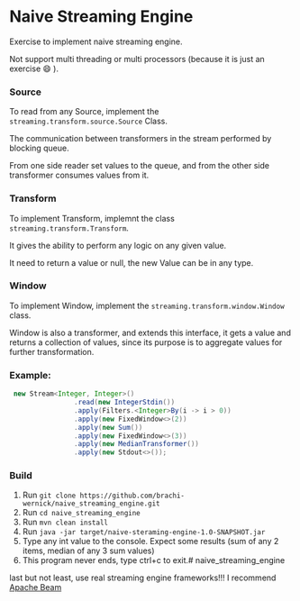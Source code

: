 # Naive Streaming Engine

Exercise to implement naive streaming engine.

Not support multi threading or multi processors (because it is just an exercise :smile: ).

### Source
To read from any Source, implement the `streaming.transform.source.Source` Class.

The communication between transformers in the stream performed by blocking queue.

From one side reader set values to the queue, and from the other side transformer consumes values from it.    

### Transform

To implement Transform, implemnt the class `streaming.transform.Transform`.

It gives the ability to perform any logic on any given value.

It need to return a value or null, the new Value can be in any type.

### Window

To implement Window, implement the `streaming.transform.window.Window` class.

Window is also a transformer, and extends this interface, it gets a value and returns a collection of values, since its purpose is to aggregate values for further transformation.


### Example:
```java
 new Stream<Integer, Integer>()
                .read(new IntegerStdin())
                .apply(Filters.<Integer>By(i -> i > 0))
                .apply(new FixedWindow<>(2))
                .apply(new Sum())
                .apply(new FixedWindow<>(3))
                .apply(new MedianTransformer())
                .apply(new Stdout<>());
```

### Build
1. Run `git clone https://github.com/brachi-wernick/naive_streaming_engine.git`
2. Run `cd naive_streaming_engine`
3. Run `mvn clean install `
4. Run  `java -jar target/naive-steraming-engine-1.0-SNAPSHOT.jar`
5. Type any int value to the console.
Expect some results (sum of any 2 items, median of any 3 sum values)
6. This program never ends, type ctrl+c to exit.# naive_streaming_engine

last but not least, use real streaming engine frameworks!!! I recommend [Apache Beam](https://github.com/apache/beam)
